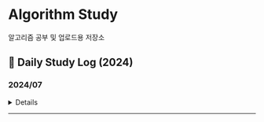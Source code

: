 # Algorithm Study
알고리즘 공부 및 업로드용 저장소

## 📖 Daily Study Log (2024)

### 2024/07
<details value="Details">
  <summary>Details</summary>
  <div markdown="1">
    
  |Date|#|Title|Solution|Remarks|
  |:--:|:--:|:--:|:--:|:--:|
  |2024-07-03|[20006](https://github.com/clap-0/algorithm_study/blob/main/Sources/BOJ/20006_랭킹전대기열.cpp)|랭킹전 대기열|구현/시뮬레이션||
  |-|[21921](https://github.com/clap-0/algorithm_study/blob/main/Sources/BOJ/21921_블로그.cpp)|블로그|누적합||
  |2024-07-06|[3758](https://github.com/clap-0/algorithm_study/blob/main/Sources/BOJ/3758_KCPC.cpp)|KCPC|구현||
  |2024-07-07|[2607](https://github.com/clap-0/algorithm_study/blob/main/Sources/BOJ/2607_비슷한단어.cpp)|비슷한 단어|구현/문자열||

  </div>
</details>

---

<!--
### 2023/10
<details value="Details">
  <summary>Details</summary>
  <div markdown="1">
    
  |Date|#|Title|Solution|Remarks|
  |:--:|:--:|:--:|:--:|:--:|
  
  </div>
</details>

---
### 2023/11
<details value="Details">
  <summary>Details</summary>
  <div markdown="1">
    
  |Date|#|Title|Solution|Remarks|
  |:--:|:--:|:--:|:--:|:--:|
  
  </div>
</details>

---
### 2023/12
<details value="Details">
  <summary>Details</summary>
  <div markdown="1">
    
  |Date|#|Title|Solution|Remarks|
  |:--:|:--:|:--:|:--:|:--:|
  
  </div>
</details>

---
-->
